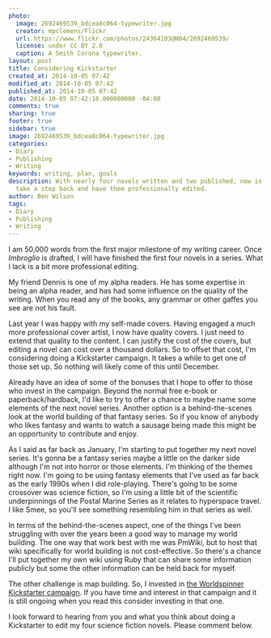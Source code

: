 ```yaml
---
photo:
  image: 2692469539_bdcea8c064-typewriter.jpg
  creator: mpclemens/Flickr
  url: https://www.flickr.com/photos/24364103@N04/2692469539/
  license: under CC BY 2.0
  caption: A Smith Corona typewriter.
layout: post
title: Considering Kickstarter
created_at: 2014-10-05 07:42
modified_at: 2014-10-05 07:42
published_at: 2014-10-05 07:42
date: 2014-10-05 07:42:18.000000000 -04:00
comments: true
sharing: true
footer: true
sidebar: true
image: 2692469539_bdcea8c064-typewriter.jpg
categories:
- Diary
- Publishing
- Writing
keywords: writing, plan, goals
description: With nearly four novels written and two published, now is the time to
  take a step back and have them professionally edited.
author: Ben Wilson
tags:
- Diary
- Publishing
- Writing
---
```

<!--Lead Paragraph-->
<!--http://www.url-encode-decode.com/-->
I am 50,000 words from the first major milestone of my writing career. Once *Imbroglio* is drafted, I will have finished the first four novels in a series. What I lack is a bit more professional editing.

<!-- more -->
My friend Dennis is one of my alpha readers. He has some expertise in being an alpha reader, and has had some influence on the quality of the writing. When you read any of the books, any grammar or other gaffes you see are not his fault.

Last year I was happy with my self-made covers. Having engaged a much more professional cover artist, I now have quality covers. I just need to extend that quality to the content. I can justify the cost of the covers, but editing a novel can cost over a thousand dollars. So to offset that cost, I'm considering doing a Kickstarter campaign. It takes a while to get one of those set up. So nothing will likely come of this until December.

Already have an idea of some of the bonuses that I hope to offer to those who invest in the campaign. Beyond the normal free e-book or paperback/hardback, I'd like to try to offer a chance to maybe name some elements of the next novel series. Another option is a behind-the-scenes look at the world building of that fantasy series. So if you know of anybody who likes fantasy and wants to watch a sausage being made this might be an opportunity to contribute and enjoy.

As I said as far back as January, I'm starting to put together my next novel series. It's gonna be a fantasy series maybe a little on the darker side although I'm not into horror or those elements. I'm thinking of the themes right now. I'm going to be using fantasy elements that I've used as far back as the early 1990s when I did role-playing. There's going to be some crossover was science fiction, so I'm using a little bit of the scientific underpinnings of the Postal Marine Series as it relates to hyperspace travel. I like Smee, so you'll see something resembling him in that series as well.

In terms of the behind-the-scenes aspect, one of the things I've been struggling with over the years been a good way to manage my world building. The one way that work best with me was PmWiki, but to host that wiki specifically for world building is not cost-effective. So there's a chance I'll put together my own wiki using Ruby that can share some information publicly but some the other information can be held back for myself.

The other challenge is map building. So, I invested in [the Worldspinner Kickstarter campaign](https://www.kickstarter.com/projects/worldspinner/worldspinner-fantasy-rpg-worldbuilder-and-map-make). If you have time and interest in that campaign and it is still ongoing when you read this consider investing in that one.

I look forward to hearing from you and what you think about doing a Kickstarter to edit my four science fiction novels. Please comment below.
